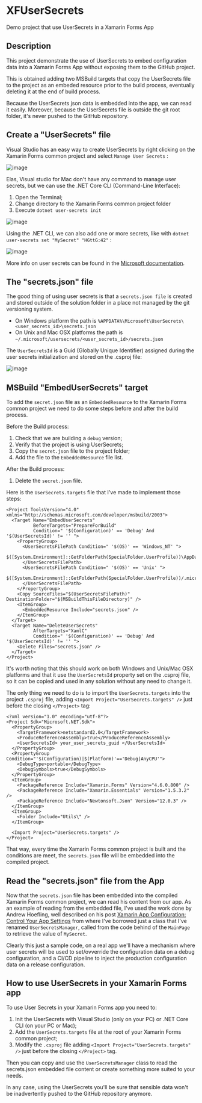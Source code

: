 # XFUserSecrets
Demo project that use UserSecrets in a Xamarin Forms App

## Description
This project demonstrate the use of UserSecrets to embed configuration data into a Xamarin Forms App without exposing them to the GitHub project.

This is obtained adding two MSBuild targets that copy the UserSecrets file to the project as an embeded resource prior to the build process, eventually deleting it at the end of build process.

Because the UserSecrets json data is embedded into the app, we can read it easily.
Moreover, because the UserSecrets file is outside the git root folder, it's never pushed to the GitHub repository.

## Create a "UserSecrets" file
Visual Studio has an easy way to create UserSecrets by right clicking on the Xamarin Forms common project and select `Manage User Secrets` :

![image](https://user-images.githubusercontent.com/139274/83561767-ae486680-a518-11ea-8026-ad88f2626287.png)

Elas, Visual studio for Mac don't have any command to manage user secrets, but we can use the .NET Core CLI (Command-Line Interface):
1) Open the Terminal;
2) Change directory to the Xamarin Forms common project folder
3) Execute `dotnet user-secrets init`

![image](https://user-images.githubusercontent.com/139274/83564726-7db6fb80-a51d-11ea-8c86-15da347bd0b3.png)

Using the .NET CLI, we can also add one or more secrets, like with `dotnet user-secrets set "MySecret" "HGttG:42"` :

![image](https://user-images.githubusercontent.com/139274/83570046-b0fd8880-a525-11ea-8c98-faae91840fdc.png)

More info on user secrets can be found in the [Microsoft documentation](https://docs.microsoft.com/en-us/aspnet/core/security/app-secrets?view=aspnetcore-3.1).

## The "secrets.json" file

The good thing of using user secrets is that a `secrets.json file` is created and stored outside of the solution folder in a place not managed by the git versioning system.
- On Windows platform the path is `%APPDATA%\Microsoft\UserSecrets\<user_secrets_id>\secrets.json`
- On Unix and Mac OSX platforms the path is `~/.microsoft/usersecrets/<user_secrets_id>/secrets.json`

The `UserSecretsId` is a Guid (Globally Unique Identifier) assigned during the user secrets initialization and stored on the .csproj file:

![image](https://user-images.githubusercontent.com/139274/83566339-236b6a00-a520-11ea-855a-d0648e953b80.png)

## MSBuild "EmbedUserSecrets" target

To add the `secret.json` file as an `EmbeddedResource` to the Xamarin Forms common project we need to do some steps before and after the build process.

Before the Build process:
1) Check that we are building a `debug` version;
2) Verify that the project is using UserSecrets;
3) Copy the `secret.json` file to the project folder;
4) Add the file to the `EmbeddedResource` file list.

After the Build process:
1) Delete the `secret.json` file.

Here is the `UserSecrets.targets` file that I've made to implement those steps:

```
<Project ToolsVersion="4.0" xmlns="http://schemas.microsoft.com/developer/msbuild/2003">
  <Target Name="EmbedUserSecrets"
          BeforeTargets="PrepareForBuild"
          Condition=" '$(Configuration)' == 'Debug' And '$(UserSecretsId)' != '' ">
    <PropertyGroup>
      <UserSecretsFilePath Condition=" '$(OS)' == 'Windows_NT' ">
        $([System.Environment]::GetFolderPath(SpecialFolder.UserProfile))\AppData\Roaming\Microsoft\UserSecrets\$(UserSecretsId)\secrets.json
      </UserSecretsFilePath>   
      <UserSecretsFilePath Condition=" '$(OS)' == 'Unix' ">
        $([System.Environment]::GetFolderPath(SpecialFolder.UserProfile))/.microsoft/usersecrets/$(UserSecretsId)/secrets.json
      </UserSecretsFilePath>
    </PropertyGroup>
    <Copy SourceFiles="$(UserSecretsFilePath)" DestinationFolder="$(MSBuildThisFileDirectory)" />
    <ItemGroup>
      <EmbeddedResource Include="secrets.json" />
    </ItemGroup>
  </Target>
  <Target Name="DeleteUserSecrets"
          AfterTargets="XamlC"
          Condition=" '$(Configuration)' == 'Debug' And '$(UserSecretsId)' != '' ">
    <Delete Files="secrets.json" />
  </Target>
</Project>
```

It's worth noting that this should work on both Windows and Unix/Mac OSX platforms and that it use the `UserSecretsId` property set on the .csproj file, so it can be copied and used in any solution without any need to change it.

The only thing we need to do is to import the `UserSecrets.targets` into the project `.csproj` file, adding `<Import Project="UserSecrets.targets" />` just before the closing `</Project>` tag:

```
<?xml version="1.0" encoding="utf-8"?>
<Project Sdk="Microsoft.NET.Sdk">
  <PropertyGroup>
    <TargetFramework>netstandard2.0</TargetFramework>
    <ProduceReferenceAssembly>true</ProduceReferenceAssembly>
    <UserSecretsId> your_user_secrets_guid </UserSecretsId>
  </PropertyGroup>
  <PropertyGroup Condition="'$(Configuration)|$(Platform)'=='Debug|AnyCPU'">
    <DebugType>portable</DebugType>
    <DebugSymbols>true</DebugSymbols>
  </PropertyGroup>
  <ItemGroup>
    <PackageReference Include="Xamarin.Forms" Version="4.6.0.800" />
    <PackageReference Include="Xamarin.Essentials" Version="1.5.3.2" />
    <PackageReference Include="Newtonsoft.Json" Version="12.0.3" />
  </ItemGroup>
  <ItemGroup>
    <Folder Include="Utils\" />
  </ItemGroup>
    
  <Import Project="UserSecrets.targets" />
</Project>
```

That way, every time the Xamarin Forms common project is built and the conditions are meet, the `secrets.json` file will be embedded into the compiled project.

## Read the "secrets.json" file from the App
Now that the `secrets.json` file has been embedded into the compiled Xamarin Forms common project, we can read his content from our app. As an example of reading from the embedded file, I've used the work done by Andrew Hoefling, well described on his post [Xamarin App Configuration: Control Your App Settings](https://www.andrewhoefling.com/Blog/Post/xamarin-app-configuration-control-your-app-settings) from where I've borrowed just a class that I've renamed `UserSecretsManager`, called from the code behind of the `MainPage` to retrieve the value of `MySecret`.

Clearly this just a sample code, on a real app we'll have a mechanism where user secrets will be used to set/ovverride the configuration data on a debug configuration, and a CI/CD pipeline to inject the production configuration data on a release configuration.

## How to use UserSecrets in your Xamarin Forms app

To use User Secrets in your Xamarin Forms app you need to:

1) Init the UserSecrets with Visual Studio (only on your PC) or .NET Core CLI (on your PC or Mac);
2) Add the `UserSecrets.targets` file at the root of your Xamarin Forms common project;
3) Modify the `.csproj` file adding `<Import Project="UserSecrets.targets" />` just before the closing `</Project>` tag.

Then you can copy and use the `UserSecretsManager` class to read the secrets.json embedded file content or create something more suited to your needs.

In any case, using the UserSecrets you'll be sure that sensible data won't be inadvertently pushed to the GitHub repository anymore.
